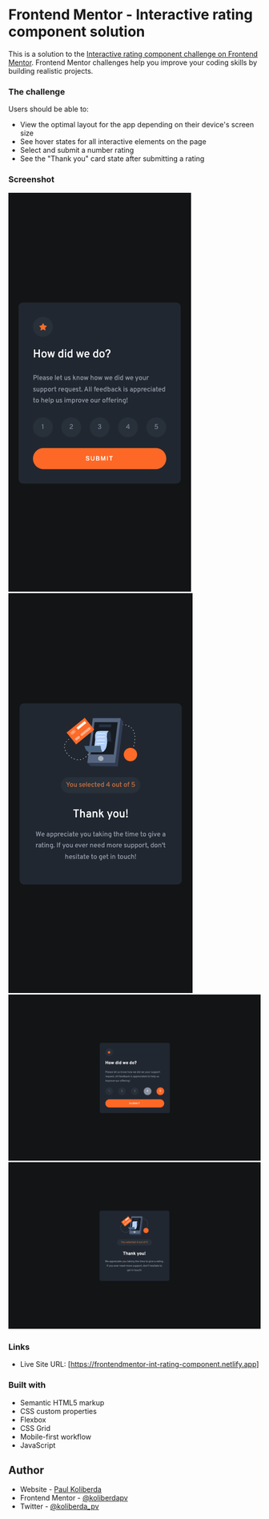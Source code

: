 # Frontend Mentor - Interactive rating component solution

This is a solution to the [Interactive rating component challenge on Frontend Mentor](https://www.frontendmentor.io/challenges/interactive-rating-component-koxpeBUmI). Frontend Mentor challenges help you improve your coding skills by building realistic projects.

### The challenge

Users should be able to:

- View the optimal layout for the app depending on their device's screen size
- See hover states for all interactive elements on the page
- Select and submit a number rating
- See the "Thank you" card state after submitting a rating

### Screenshot

![](./images/screenshot-mobile-first-page.jpg)
![](./images/screenshot-mobile-second-page.jpg)
![](./images/screenshot-desktop-first-page.jpg)
![](./images/screenshot-desktop-second-page.jpg)

### Links

- Live Site URL: [https://frontendmentor-int-rating-component.netlify.app]

### Built with

- Semantic HTML5 markup
- CSS custom properties
- Flexbox
- CSS Grid
- Mobile-first workflow
- JavaScript

## Author

- Website - [Paul Koliberda](https://www.instagram.com/koliberdapv)
- Frontend Mentor - [@koliberdapv](https://www.frontendmentor.io/profile/koliberdapv)
- Twitter - [@koliberda_pv](https://www.twitter.com/koliberda_pv)
